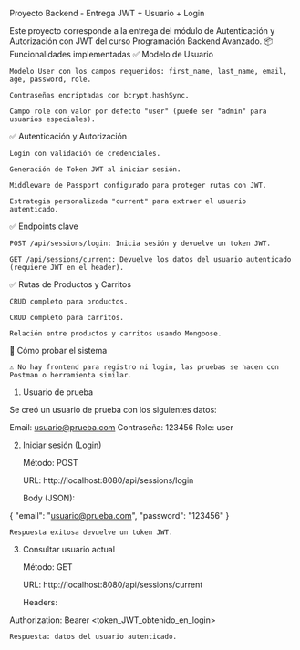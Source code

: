 
Proyecto Backend - Entrega JWT + Usuario + Login

Este proyecto corresponde a la entrega del módulo de Autenticación y Autorización con JWT del curso Programación Backend Avanzado.
📦 Funcionalidades implementadas
✅ Modelo de Usuario

    Modelo User con los campos requeridos: first_name, last_name, email, age, password, role.

    Contraseñas encriptadas con bcrypt.hashSync.

    Campo role con valor por defecto "user" (puede ser "admin" para usuarios especiales).

✅ Autenticación y Autorización

    Login con validación de credenciales.

    Generación de Token JWT al iniciar sesión.

    Middleware de Passport configurado para proteger rutas con JWT.

    Estrategia personalizada "current" para extraer el usuario autenticado.

✅ Endpoints clave

    POST /api/sessions/login: Inicia sesión y devuelve un token JWT.

    GET /api/sessions/current: Devuelve los datos del usuario autenticado (requiere JWT en el header).

✅ Rutas de Productos y Carritos

    CRUD completo para productos.

    CRUD completo para carritos.

    Relación entre productos y carritos usando Mongoose.

🧪 Cómo probar el sistema

    ⚠️ No hay frontend para registro ni login, las pruebas se hacen con Postman o herramienta similar.

1. Usuario de prueba

Se creó un usuario de prueba con los siguientes datos:

Email: usuario@prueba.com
Contraseña: 123456
Role: user

2. Iniciar sesión (Login)

    Método: POST

    URL: http://localhost:8080/api/sessions/login

    Body (JSON):

{
  "email": "usuario@prueba.com",
  "password": "123456"
}

    Respuesta exitosa devuelve un token JWT.

3. Consultar usuario actual

    Método: GET

    URL: http://localhost:8080/api/sessions/current

    Headers:

Authorization: Bearer <token_JWT_obtenido_en_login>

    Respuesta: datos del usuario autenticado.
